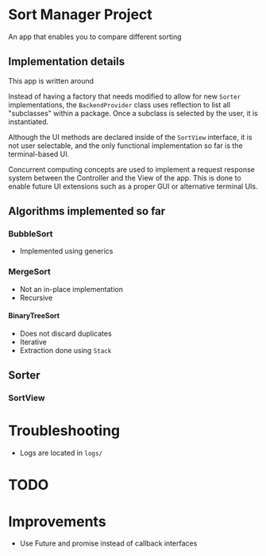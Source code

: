 # Sort Manager Project

An app that enables you to compare different sorting

## Implementation details

This app is written around

Instead of having a factory that needs modified to allow for new `Sorter` implementations, the `BackendProvider` class uses reflection to list all "subclasses" within a package. Once a subclass is selected by the user, it is instantiated.

Although the UI methods are declared inside of the `SortView` interface, it is not user selectable, and the only functional implementation so far is the terminal-based UI. 

Concurrent computing concepts are used to implement a request response system between the Controller and the View of the app. This is done to enable future UI extensions such as a proper GUI or alternative terminal UIs.

## Algorithms implemented so far

### BubbleSort
  * Implemented using generics
### MergeSort
  * Not an in-place implementation
  * Recursive
#### BinaryTreeSort
  * Does not discard duplicates
  * Iterative
  * Extraction done using `Stack`

## Sorter

### SortView


# Troubleshooting
 * Logs are located in `logs/`
# TODO


# Improvements
 - Use Future and promise instead of callback interfaces
 

 
